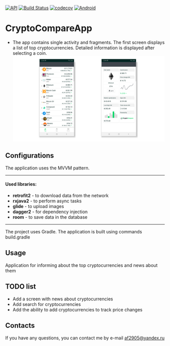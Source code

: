 [![API](https://img.shields.io/badge/API-23%2B-blue.svg?style=flat)](https://android-arsenal.com/api?level=23)
[![Build Status](https://travis-ci.org/af2905/CryptoCompareApp.svg?branch=master)](https://travis-ci.org/af2905/CryptoCompareApp)
[![codecov](https://codecov.io/gh/af2905/CryptoCompareApp/branch/master/graph/badge.svg)](https://codecov.io/gh/af2905/CryptoCompareApp)
[![Android](https://img.shields.io/badge/platform-Android-blue.svg?style=flat)](https://developer.android.com)
# CryptoCompareApp

* The app contains single activity and fragments.
The first screen displays a list of top cryptocurrencies. Detailed information is displayed after selecting a coin.
![Image of Yaktocat](https://github.com/af2905/CryptoCompareApp/blob/master/app/images/crypto.png)

## Configurations
The application uses the MVVM pattern.
***
#### Used libraries:
* **retrofit2** - to download data from the network
* **rxjava2** - to perform async tasks
* **glide** - to upload images
* **dagger2** - for dependency injection
* **room** - to save data in the database
***

The project uses Gradle. The application is built using commands build.gradle

## Usage
Application for informing about the top cryptocurrencies and news about them

## TODO list
* Add a screen with news about cryptocurrencies
* Add search for cryptocurrencies
* Add the ability to add cryptocurrencies to track price changes

## Contacts
If you have any questions, you can contact me by e-mail af2905@yandex.ru
